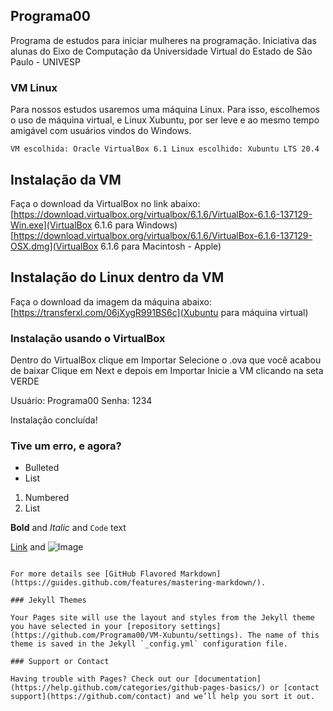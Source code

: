 ## Programa00

Programa de estudos para iniciar mulheres na programação.
Iniciativa das alunas do Eixo de Computação da Universidade Virtual do Estado de São Paulo - UNIVESP

### VM Linux

Para nossos estudos usaremos uma máquina Linux.
Para isso, escolhemos o uso de máquina virtual, e Linux Xubuntu, por ser leve e ao mesmo tempo amigável
com usuários vindos do Windows.

`
VM escolhida: Oracle VirtualBox 6.1
Linux escolhido: Xubuntu LTS 20.4 `


## Instalação da VM

Faça o download da VirtualBox no link abaixo:
[https://download.virtualbox.org/virtualbox/6.1.6/VirtualBox-6.1.6-137129-Win.exe](VirtualBox 6.1.6 para Windows)
[https://download.virtualbox.org/virtualbox/6.1.6/VirtualBox-6.1.6-137129-OSX.dmg](VirtualBox 6.1.6 para Macintosh - Apple)

## Instalação do Linux dentro da VM

Faça o download da imagem da máquina abaixo:
[https://transferxl.com/06jXygR991BS6c](Xubuntu para máquina virtual)

### Instalação usando o VirtualBox

Dentro do VirtualBox clique em Importar
Selecione o .ova que você acabou de baixar
Clique em Next e depois em Importar
Inicie a VM clicando na seta VERDE

Usuário: Programa00
Senha: 1234

Instalação concluída!

### Tive um erro, e agora?


- Bulleted
- List

1. Numbered
2. List

**Bold** and _Italic_ and `Code` text

[Link](url) and ![Image](src)
```

For more details see [GitHub Flavored Markdown](https://guides.github.com/features/mastering-markdown/).

### Jekyll Themes

Your Pages site will use the layout and styles from the Jekyll theme you have selected in your [repository settings](https://github.com/Programa00/VM-Xubuntu/settings). The name of this theme is saved in the Jekyll `_config.yml` configuration file.

### Support or Contact

Having trouble with Pages? Check out our [documentation](https://help.github.com/categories/github-pages-basics/) or [contact support](https://github.com/contact) and we’ll help you sort it out.

